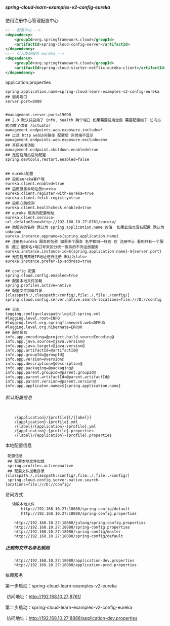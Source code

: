 ##### spring-cloud-learn-examples-v2-config-eureka

使用注册中心管理配置中心

```xml
<!-- 配置中心 -->
<dependency>
    <groupId>org.springframework.cloud</groupId>
    <artifactId>spring-cloud-config-server</artifactId>
</dependency>
<!-- 引入发现服务 eureka -->
<dependency>
    <groupId>org.springframework.cloud</groupId>
    <artifactId>spring-cloud-starter-netflix-eureka-client</artifactId>
</dependency>
```

application.properties

```prop
spring.application.name=spring-cloud-learn-examples-v2-config-eureka
## 服务端口
server.port=8888


#management.server.port=19090
## 2.0 默认只启用了 info, health 两个端口 如果需要启用全部 需要配置如下 访问方式也做了改变 /actuator
management.endpoints.web.exposure.include=*
## 过滤 http web访问路径 配置后 网页端不显示
management.endpoints.web.exposure.exclude=env
## 开启关闭功能
management.endpoint.shutdown.enabled=true
## 是否启用热启动配置
spring.devtools.restart.enabled=false


## eureka配置
## 启用eureka客户端
eureka.client.enabled=true
## 启用服务自动注册eureka
eureka.client.register-with-eureka=true
eureka.client.fetch-registry=true
## 启用心跳检测
eureka.client.healthcheck.enabled=true
## eureka 服务的配置地址
eureka.client.service-url.defalueZone=http://192.168.10.27:8761/eureka/
## 微服务的名称 默认为 spring.application.name 的值  如果此值也没有配置 默认为 unknown
eureka.instance.appname=${spring.application.name}
## 注册到eureka 服务的名称 如果多个服务 名字都叫一样则 在 注册中心 看到只有一个服务 通过 服务名+端口号来区分统一服务的不同注册服务
eureka.instance.instance-id=${spring.application.name}-${server.port}
## 是否启用真是IP地址进行注册 默认为false
eureka.instance.prefer-ip-address=true

## config 配置
spring.cloud.config.enabled=true
## 配置本地文件加载
spring.profiles.active=native
## 配置文件加载目录 [classpath:/,classpath:/config/,file:./,file:./config/]
spring.cloud.config.server.native.search-locations=file:///D://config

## 日志
logging.config=classpath:log4j2-spring.xml
#logging.level.root=INFO
#logging.level.org.springframework.web=DEBUG
#logging.level.org.hibernate=ERROR
## 服务信息
info.app.encoding=@project.build.sourceEncoding@
info.app.java.source=@java.version@
info.app.java.target=@java.version@
info.app.artifactId=@artifactId@
info.app.groupId=@groupId@
info.app.version=@version@
info.app.description=@description@
info.app.packaging=@packaging@
info.app.parent.groupId=@parent.groupId@
info.app.parent.artifactId=@parent.artifactId@
info.app.parent.version=@parent.version@
info.app.applicaton.name=${spring.application.name}

```


###### 默认配置信息
```text
   
    /{application}/{profile}[/{label}]
    /{application}-{profile}.yml
    /{label}/{application}-{profile}.yml
    /{application}-{profile}.properties
    /{label}/{application}-{profile}.properties
```

本地配置信息

   ```properties
    配置信息
    ## 配置本地文件加载
    spring.profiles.active=native
    ## 配置文件加载目录 [classpath:/,classpath:/config/,file:./,file:./config/]
    spring.cloud.config.server.native.search-locations=file:///D://config/
   ```
 访问方式

 ```txt
    读取本地文件 
    	http://192.168.10.27:18080/spring-config/default
    	http://192.168.10.27:18080/spring-config.properties
 ```

 

```text
    http://192.168.10.27:18080/julong/spring-config.properties
    http://192.168.10.27:18080/spring-config.properties
    http://192.168.10.27:18080/spring-config/master
    http://192.168.10.27:18080/spring-config/default
```

##### 正规的文件名命名规则

    	http://192.168.10.27:18080/application-dev.properties
    	http://192.168.10.27:18080/application-prod.properties



依赖服务

第一步启动：spring-cloud-learn-examples-v2-eureka

​		访问地址：http://192.168.10.27:8761/

第二步启动：spring-cloud-learn-examples-v2-config-eureka

​		访问地址：http://192.168.10.27:8888/application-dev.properties
